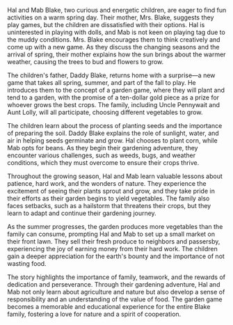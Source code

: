 Hal and Mab Blake, two curious and energetic children, are eager to find fun activities on a warm spring day. Their mother, Mrs. Blake, suggests they play games, but the children are dissatisfied with their options. Hal is uninterested in playing with dolls, and Mab is not keen on playing tag due to the muddy conditions. Mrs. Blake encourages them to think creatively and come up with a new game. As they discuss the changing seasons and the arrival of spring, their mother explains how the sun brings about the warmer weather, causing the trees to bud and flowers to grow.

The children's father, Daddy Blake, returns home with a surprise—a new game that takes all spring, summer, and part of the fall to play. He introduces them to the concept of a garden game, where they will plant and tend to a garden, with the promise of a ten-dollar gold piece as a prize for whoever grows the best crops. The family, including Uncle Pennywait and Aunt Lolly, will all participate, choosing different vegetables to grow.

The children learn about the process of planting seeds and the importance of preparing the soil. Daddy Blake explains the role of sunlight, water, and air in helping seeds germinate and grow. Hal chooses to plant corn, while Mab opts for beans. As they begin their gardening adventure, they encounter various challenges, such as weeds, bugs, and weather conditions, which they must overcome to ensure their crops thrive.

Throughout the growing season, Hal and Mab learn valuable lessons about patience, hard work, and the wonders of nature. They experience the excitement of seeing their plants sprout and grow, and they take pride in their efforts as their garden begins to yield vegetables. The family also faces setbacks, such as a hailstorm that threatens their crops, but they learn to adapt and continue their gardening journey.

As the summer progresses, the garden produces more vegetables than the family can consume, prompting Hal and Mab to set up a small market on their front lawn. They sell their fresh produce to neighbors and passersby, experiencing the joy of earning money from their hard work. The children gain a deeper appreciation for the earth's bounty and the importance of not wasting food.

The story highlights the importance of family, teamwork, and the rewards of dedication and perseverance. Through their gardening adventure, Hal and Mab not only learn about agriculture and nature but also develop a sense of responsibility and an understanding of the value of food. The garden game becomes a memorable and educational experience for the entire Blake family, fostering a love for nature and a spirit of cooperation.